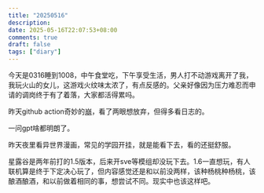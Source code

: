 ```yaml
---
title: "20250516"
description: 
date: 2025-05-16T22:07:53+08:00
comments: true
draft: false
tags: ["diary"]
---
```

今天是0316睡到1008，中午食堂吃，下午享受生活，男人打不动游戏离开了我，我玩火山的女儿，这游戏火纹味太浓了，有点反感的。父亲好像因为压力难忍而申请的调岗终于有了着落，大家都活得累吗。

昨天github action奇妙的[崩](https://github.com/xxfttkx/xxfttkx.GitHub.io/actions/runs/15050720713/job/42304632000)，看了两眼想放弃，但得多看日志的。

一问gpt啥都明朗了。

昨天夜里看异世界漫画，常见的学园开挂，就是能看下去，看的还挺舒服。

星露谷是两年前打的1.5版本，后来开sve等模组却没玩下去。1.6一直想玩，有人联机算是终于下定决心玩了，但内容感觉还是和以前没两样，该种杨桃种杨桃，该酿酒酿酒，和以前做着相同的事，想尝试不同。现实中也该这样吧。